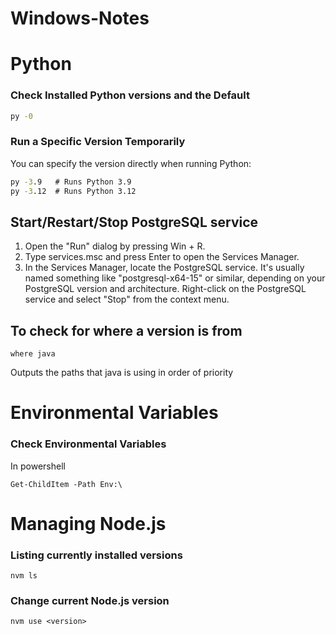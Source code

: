 # Windows-Notes
# Python

### Check Installed Python versions and the Default
```cmd
py -0
```

### Run a Specific Version Temporarily
You can specify the version directly when running Python:
```cmd
py -3.9   # Runs Python 3.9  
py -3.12  # Runs Python 3.12
```

## Start/Restart/Stop PostgreSQL service

1. Open the "Run" dialog by pressing Win + R.
2. Type services.msc and press Enter to open the Services Manager.
3. In the Services Manager, locate the PostgreSQL service. It's usually named something like
   "postgresql-x64-15" or similar, depending on your PostgreSQL version and architecture.
   Right-click on the PostgreSQL service and select "Stop" from the context menu.

## To check for where a version is from

```
where java
```

Outputs the paths that java is using in order of priority

# Environmental Variables

### Check Environmental Variables

In powershell

```
Get-ChildItem -Path Env:\
```

# Managing Node.js

### Listing currently installed versions

```
nvm ls
```

### Change current Node.js version

```
nvm use <version>
```
